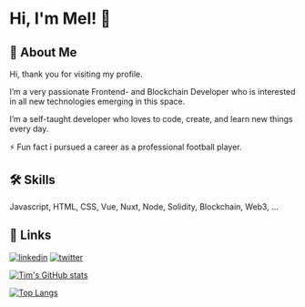 # Hi, I'm Mel! 👋


## 🚀 About Me
Hi, thank you for visiting my profile.

I’m a very passionate Frontend- and Blockchain Developer who is interested in all new technologies emerging in this space.

I’m a self-taught developer who loves to code, create, and learn new things every day.

⚡️ Fun fact i pursued a career as a professional football player.

## 🛠 Skills
Javascript, HTML, CSS, Vue, Nuxt, Node, Solidity, Blockchain, Web3, ...

## 🔗 Links
[![linkedin](https://img.shields.io/badge/linkedin-0A66C2?style=for-the-badge&logo=linkedin&logoColor=white)](https://www.linkedin.com/in/mel-grosser-155673b0/)
[![twitter](https://img.shields.io/badge/twitter-1DA1F2?style=for-the-badge&logo=twitter&logoColor=white)](https://twitter.com/GrosserMel)

[![Tim's GitHub stats](https://github-readme-stats.vercel.app/api?username=MelGGit&count_private=true&show_icons=true&theme=dark)](https://github.com/anuraghazra/github-readme-stats)

[![Top Langs](https://github-readme-stats.vercel.app/api/top-langs/?username=MelGGit&layout=compact&theme=dark)](https://github.com/anuraghazra/github-readme-stats)
